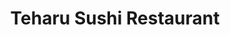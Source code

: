 ---
layout: place
title: "Teharu Sushi Restaurant"
permalink: /arizona/tempe/teharu-sushi-restaurant.html
stateAbbr: AZ
stateName: Arizona
cityName: Tempe
seo:
  name: "Teharu Sushi Restaurant"
  type: Restaurant
  links: https://teharusushi.shop/
description: "Teharu Sushi Restaurant serves delicious sushi in Tempe, Arizona. Try fresh Japanese dishes for a great dining experience. "
place_id: ChIJy6OQlSQEK4cRMYThPv_raxs
photos:
  - name: >-
      places/ChIJy6OQlSQEK4cRMYThPv_raxs/photos/AeeoHcI4Wr6n98Y68cO-3lDU68PEHb2p6VXzYZhj1o8eC7JirrTlcfclYgY4t5z942ipl8hSJF2z5T4NTeGB035rbmXDTJ-dS8YW5XbEfKFS3_LrXMkblNeYs3sRsVEyd-SQSl-wxXywiKVn2NN_cTwxHg5APB3ilDDTGTu6Ii5YAAl10VI99sY02MhLgM-Vso5LWeVdmBcz-vpQBmdD5RhBetEEFLwqd-Z9wv6fdz9a646JE-jSYuYM0VZ6O3AmNPce2XenG9RFGDPFYil3Q41iTQsyywa4KLbDmDxyzVFJbXjeEGEZRLKRp2Buto1lEwTwb3CzGtlb6yKIVLGsLwu36q9YZXfjK9VHUo0_9Rq8ySFBNhWLqHKwMRxMnEygjGtFhwVlL5XjxXmGi07uem9mWu_9M-Wl-Ny4Zc8xtcrJAKbBZx1P
    widthPx: 4032
    heightPx: 1908
    authorAttributions:
      - displayName: Gena E
        uri: https://maps.google.com/maps/contrib/107762104491248670628
        photoUri: >-
          https://lh3.googleusercontent.com/a-/ALV-UjUtiuDSAZCUb357FnTEJ06XG-V5OwXkCczT5A8VlWLbdhopUiYXQw=s100-p-k-no-mo
    flagContentUri: >-
      https://www.google.com/local/imagery/report/?cb_client=maps_api_places.places_api&image_key=!1e10!2sCIHM0ogKEICAgIDKj8uQ9QE&hl=en-US
    googleMapsUri: >-
      https://www.google.com/maps/place//data=!3m4!1e2!3m2!1sCIHM0ogKEICAgIDKj8uQ9QE!2e10!4m2!3m1!1s0x872b04249590a3cb:0x1b6bebff3ee18431
  - name: >-
      places/ChIJy6OQlSQEK4cRMYThPv_raxs/photos/AeeoHcLK1b2gzk4hlVIzd_kwiFAOS0Gs4ioHNfJyy2YuolMBWrOAxyOKJsfWaGtZKPfeidOimvzwauZv8VhdPfuJwj8EewsEYmZ3X_YtBcriuakmmz28tpcBHY6Anbfn_ZcSAzj8qgfDXjYILNBzKV_fzT5dg8XdAabFBjffoidjDy7d5N-xCWOqz0skPUuT5p2vKuyHGU6g-gNT_IwsZTEX8X55bbMUIhdSpH0z4HW8cxN5U6hRFJOQcUzP3WgdwJiS5IKH0hr_9fgQE_xNv-DZkyrXE_1onxXzKyma8WkyI6Gp2iUZQtRGX0ZbKI0-JzNoQAzR8A3Qt_8ro9Da57wEP4ZKFA_uefWGP3lWqvZ_YZy3L0aoPYwcw6D_Vk66Y4hAnHEBcdx9m99d--L-qrlhRaS8frY04XcIQk92sXOljIZsk4vq
    widthPx: 4080
    heightPx: 3072
    authorAttributions:
      - displayName: Kymberlyn Reed
        uri: https://maps.google.com/maps/contrib/104347000319066247891
        photoUri: >-
          https://lh3.googleusercontent.com/a-/ALV-UjUtd7Pxzn8V5J9Vg616zN3O_LUCBbDkr3qhHMexdbCi8YEtwx98XA=s100-p-k-no-mo
    flagContentUri: >-
      https://www.google.com/local/imagery/report/?cb_client=maps_api_places.places_api&image_key=!1e10!2sCIHM0ogKEICAgMCI2L6SsAE&hl=en-US
    googleMapsUri: >-
      https://www.google.com/maps/place//data=!3m4!1e2!3m2!1sCIHM0ogKEICAgMCI2L6SsAE!2e10!4m2!3m1!1s0x872b04249590a3cb:0x1b6bebff3ee18431
  - name: >-
      places/ChIJy6OQlSQEK4cRMYThPv_raxs/photos/AeeoHcJScY34z4HwaS-N020Z_-niWwLGFxjSsHJA_jhDnLV4dKaSz9LhI00wwKIu0ShsUzEj-EHLx5i7isJn1m6hAFJfL4COjVL8AqD3cva84KJ2aBFc0NZvL_pDHL4aRnbJaht3gWN4VhGTLnVVFEoTaf7C8aUMcBGjx6Li-0OYASd-wWUmLhgbNCXE4UzVOw9TsBrfIaibMQ4f1gp-ym_OR4uFJCS4-Qf9oaUegIqD9woeoAG_J3vwyMwb2uLxIe6Dga2LJK5qZ2rN4JgCvbPTaGIMSzkPtti7tI5TC0yTWsRiUuxvlIGnQHzJC84hwnip9Jvm6__f5Z5l2pi0InVMsLojH6hoe3b7e235pUAQpU0A2BY9glPOtGIzZ2oDZRaXGHqRzvGBpQ2aPVJ7JsrYv1mcEJTQlvQnC4cy_z7kj6fcXpg
    widthPx: 4032
    heightPx: 3024
    authorAttributions:
      - displayName: Jenny
        uri: https://maps.google.com/maps/contrib/116926710772391645207
        photoUri: >-
          https://lh3.googleusercontent.com/a-/ALV-UjWyP2vBXorJbIamHrfETa-R9AuqaRdj_ia12AfcIdXLoBkkOTv-=s100-p-k-no-mo
    flagContentUri: >-
      https://www.google.com/local/imagery/report/?cb_client=maps_api_places.places_api&image_key=!1e10!2sCIHM0ogKEICAgIDB74C5wwE&hl=en-US
    googleMapsUri: >-
      https://www.google.com/maps/place//data=!3m4!1e2!3m2!1sCIHM0ogKEICAgIDB74C5wwE!2e10!4m2!3m1!1s0x872b04249590a3cb:0x1b6bebff3ee18431
  - name: >-
      places/ChIJy6OQlSQEK4cRMYThPv_raxs/photos/AeeoHcKdQNPEZceoZwSDRn618kSCKU4gvNHJKfXYSN8DRRq8_u2fvlMBybaHYnBGOZGS5R9keMrqVGQ6nkEjkTm9-xSVKyy0mHw7z_bJKKHs-jMDKFcyJnO-we2iPn_IynbeS4u6dEUjVrKy1B60PqPXY_NgQzApbZrfukv4f5r-_KLdefsh5skjy14f6Txs5aco0hKkpIJH_tFd9xWi9lBLTNVOGcnnxthqrbyUkgNs3ZRXdeTsyZc8ZBocrF1cMjOrHFbHdjyEcNj9b51kcl8Nyg1HjikTKU7Tk3orq-d6IsVBjZc3mm5yuRb9td2A91uGoH1ypuu8xTksgB9ZU8BijknIkgt2MX0ZVQ97z345GB3wuWpLZ-kRcMLbgh9MNW77skXCaIiRAAUs618wCQ1CIPYLj5chRgNpfkl08z31mzrXRw
    widthPx: 3072
    heightPx: 4080
    authorAttributions:
      - displayName: Nick Protz
        uri: https://maps.google.com/maps/contrib/111887739710707820969
        photoUri: >-
          https://lh3.googleusercontent.com/a-/ALV-UjW2MLS4DNE-QxE9OHUOelGbkexziRDmzX_ZR5twQq8VDv03N4lQYA=s100-p-k-no-mo
    flagContentUri: >-
      https://www.google.com/local/imagery/report/?cb_client=maps_api_places.places_api&image_key=!1e10!2sCIHM0ogKEICAgIDvy922Vg&hl=en-US
    googleMapsUri: >-
      https://www.google.com/maps/place//data=!3m4!1e2!3m2!1sCIHM0ogKEICAgIDvy922Vg!2e10!4m2!3m1!1s0x872b04249590a3cb:0x1b6bebff3ee18431
  - name: >-
      places/ChIJy6OQlSQEK4cRMYThPv_raxs/photos/AeeoHcIohaY458TgfRBcOq4E64-bG2fAKwH8BdQZi5PCWCUVfs_6Jzl69_6ZHP8fDUJfoyjiZklBrG4ND_adTjkSn2gwE_EA-Mz3urN-iSLUQL1UIwLboK3f36_HSNLLBZ6IzhQoh2Bm40GVviZSY-E3iiOKx5MppgoziHr7QwOFJQVZ7bAIyA6gppXeQ_SCttN1vNQpQr6W920Q4AvD7e0VNfaFaWrWLDb1JoPDI8TiHZB7xdL3jpQ29r1eurhORmiwwWJT641VuiTE48K5nBTAtoiT0EWTLCI-dh_xbz9mTmj1Q0p5cpZCKR4XUxjaPOeJGILlCU5i09kgxVAQJ7Q4h5k69UOQysbdfRyfFcXjr2amRCPojKuRqAw01VI0eYByyNJSLTYlGfH723mecxYuHZD_byCG6AvjQwfAzKKhhASqJc94
    widthPx: 4080
    heightPx: 3072
    authorAttributions:
      - displayName: Kymberlyn Reed
        uri: https://maps.google.com/maps/contrib/104347000319066247891
        photoUri: >-
          https://lh3.googleusercontent.com/a-/ALV-UjUtd7Pxzn8V5J9Vg616zN3O_LUCBbDkr3qhHMexdbCi8YEtwx98XA=s100-p-k-no-mo
    flagContentUri: >-
      https://www.google.com/local/imagery/report/?cb_client=maps_api_places.places_api&image_key=!1e10!2sCIHM0ogKEICAgMCI2L6S8AE&hl=en-US
    googleMapsUri: >-
      https://www.google.com/maps/place//data=!3m4!1e2!3m2!1sCIHM0ogKEICAgMCI2L6S8AE!2e10!4m2!3m1!1s0x872b04249590a3cb:0x1b6bebff3ee18431
  - name: >-
      places/ChIJy6OQlSQEK4cRMYThPv_raxs/photos/AeeoHcLU-cusuJSynQhSm6Z6kAjUYREFEkdbze7Dc2SjJDbR95yIypUryz3W5bJTazWz3bv1FRlSq86i-c9l3fsPcRCIow1DWyLS-VHtkByqU1WAXlrbwUAXovWfG28I__EmsPwOoDCLgKHTjHuBlp1Xy7Wi7NFscJ7FcoWQl4nlo0r2x1IGhJZ30hdhnOoYjoEIBfPip-Sl3KjB7PRPqV3I5wn282R3VSWtwnmpa3YRNfIoxFt7-LHJmPOS3--TOxR5EICAQg4bah-moVmkDSfwuCT3XblaJaT_Cj0dWrkFfZrJBTLjxp1wGv4mEQfjw249IdTwVT0kIrs1f8dFj1srL7PqX_ISZqvT8Xw_9G-ZqXySYpWJRn3sjlEmqmMQlUVFxrf2AWHp8hLODDynolExPxeTBIGM8NC8UZWFAU6EV0I
    widthPx: 3578
    heightPx: 2683
    authorAttributions:
      - displayName: Jade H
        uri: https://maps.google.com/maps/contrib/116025972493609534133
        photoUri: >-
          https://lh3.googleusercontent.com/a-/ALV-UjVZV4TTNqDqNLqKlAxls1uBVIsm7tqUhLzy1j8mAggtAsK6PlAJ=s100-p-k-no-mo
    flagContentUri: >-
      https://www.google.com/local/imagery/report/?cb_client=maps_api_places.places_api&image_key=!1e10!2sCIHM0ogKEICAgIDh-8SnTg&hl=en-US
    googleMapsUri: >-
      https://www.google.com/maps/place//data=!3m4!1e2!3m2!1sCIHM0ogKEICAgIDh-8SnTg!2e10!4m2!3m1!1s0x872b04249590a3cb:0x1b6bebff3ee18431
  - name: >-
      places/ChIJy6OQlSQEK4cRMYThPv_raxs/photos/AeeoHcLTHBNSbR8ZQVviVSBbAyLKrZl2FBKaD3r94hXOqT4ym5Z4Hpts3S5AC1ke_vO1g36iqxYkisG11tTu2h_HpX0AAwuaJ2m5M0V6UAQ4T7MhevAi9lcOXArFfYuorqVsdrF5KQnXtQNtaoNAOIijHzI0NeVwgMb4F-BpUmTHRntafMevD8X4NGXTSi7l7T45uC90aPUg4RvwZT04DbbSgPBDIq3f185K_J6UoWhXE5WR9mrXMFpvyxplI1cTs06AGGzdS6PF8zwD0aVKBYgdhQsDEXvy_DOlWDZ0hhhltGeGc0nvjhk-wZxlbnVhM8oA-7gQt5BYkgaZsa_iipirqIssLpM3dPgfu1LExmOmOotWM24PmIxiyO_vXLd3kotKVbfiT5c6kJWTTFn-sltIXPVY7DH7PFwQucDXtVrakxBmVQ
    widthPx: 4000
    heightPx: 2250
    authorAttributions:
      - displayName: Alexandra
        uri: https://maps.google.com/maps/contrib/107285901127182994180
        photoUri: >-
          https://lh3.googleusercontent.com/a-/ALV-UjXtjRHj8obkf6-kCTtHCUUy57MK1Fsfij2nL-8JBfVcd9ueLCOC=s100-p-k-no-mo
    flagContentUri: >-
      https://www.google.com/local/imagery/report/?cb_client=maps_api_places.places_api&image_key=!1e10!2sCIHM0ogKEICAgIC64_iWOQ&hl=en-US
    googleMapsUri: >-
      https://www.google.com/maps/place//data=!3m4!1e2!3m2!1sCIHM0ogKEICAgIC64_iWOQ!2e10!4m2!3m1!1s0x872b04249590a3cb:0x1b6bebff3ee18431
  - name: >-
      places/ChIJy6OQlSQEK4cRMYThPv_raxs/photos/AeeoHcJbDjmNKSPqKLR55xwcwX7qToFYfJGV1dRVrIA1x4g0MUxfV7MG08CGP9IrlAtzde5z_jMSQQHhIUyTfvBs8oAYfzmHpxXFG9s8w0sssN_EaGo2hwQVwjCtd7nU98duMwvaDW5te2WFyK1YqHlxf2hbhHQ-tobi7HWFQ7UwV3DSzkVyKvtNDxSxBIIJ6GVhuTolckslVXdCywBWivE_G_5sbkVFHKox3M_c-ql-ThMjsP9Md594oaAq_TP5qdpva-Ogk6z_P9_ufyuDSeqbb3ZINbvbmrmqmwruObJFF3qhsm4FkWuDsxt_GrkSBO7WboP5zkXUgaIjRRCgggwiJBP0kRhiFw0GE06QEZYTSTfXXQEASMKPl6CK-A0gceuYyju9VuiDHEAQ8QeLKK4M7_bCh92AaRvF5Z0stgAEoojMzw
    widthPx: 3024
    heightPx: 4032
    authorAttributions:
      - displayName: Miguel rosas
        uri: https://maps.google.com/maps/contrib/108453324466423701607
        photoUri: >-
          https://lh3.googleusercontent.com/a-/ALV-UjWlTt1ZcXWan1lmGSuOirD6pEAMxUiTlum91a4No811V6JbM2c=s100-p-k-no-mo
    flagContentUri: >-
      https://www.google.com/local/imagery/report/?cb_client=maps_api_places.places_api&image_key=!1e10!2sCIHM0ogKEICAgICnqoOWKg&hl=en-US
    googleMapsUri: >-
      https://www.google.com/maps/place//data=!3m4!1e2!3m2!1sCIHM0ogKEICAgICnqoOWKg!2e10!4m2!3m1!1s0x872b04249590a3cb:0x1b6bebff3ee18431
  - name: >-
      places/ChIJy6OQlSQEK4cRMYThPv_raxs/photos/AeeoHcJHarKqTLqMhNzuUUVJJ2ItKbgUgfuTSIyPv9uKurYqi_7V9Qwu-QA7aw-1xKVIOt1b3mDtTau_4ssI3Gt5krFKoVNkgDFUCili8DmnvQJuWCotE1jWG7ohzPxPSHmdqDzbD4afQK5vlEMWMs3fDIWRzLxVITwC4Mmbv1l4tsMY-lqLcWONx-JtRek9zj1hhuj-1ueznHdFHbKbOlgD89uGY4a86lVPQFzTm_jd6BZOcXNWOjVkUJY2cVDHLQldP_QpILBZCVY33sZfF-hly39f-r4zqdhss-KeYVNjJphB-FZtQutYzF-RQjlXlSb7KKm8TnTbM7DL_i4ZU4l7syrSHDOA3Ytnt3Nx3HBwHXe3HV121BlETRwE5wBs82uX1IrLVb4-f5_ypWr5lcMoJHz94oxpILQ6h6i-jecW9I1fxg
    widthPx: 4080
    heightPx: 3072
    authorAttributions:
      - displayName: Kymberlyn Reed
        uri: https://maps.google.com/maps/contrib/104347000319066247891
        photoUri: >-
          https://lh3.googleusercontent.com/a-/ALV-UjUtd7Pxzn8V5J9Vg616zN3O_LUCBbDkr3qhHMexdbCi8YEtwx98XA=s100-p-k-no-mo
    flagContentUri: >-
      https://www.google.com/local/imagery/report/?cb_client=maps_api_places.places_api&image_key=!1e10!2sCIHM0ogKEICAgMCI2L6ScA&hl=en-US
    googleMapsUri: >-
      https://www.google.com/maps/place//data=!3m4!1e2!3m2!1sCIHM0ogKEICAgMCI2L6ScA!2e10!4m2!3m1!1s0x872b04249590a3cb:0x1b6bebff3ee18431
  - name: >-
      places/ChIJy6OQlSQEK4cRMYThPv_raxs/photos/AeeoHcJK-gFQlyrmXzgY2y2eAdEvTxRLnDVvZj5XqvRLnUDqGHL7qHhM_UWzpgtEFtd0gczbjyEGVvtlyzgeEhmIrPUmX-rncOKpg1Z86djVg1BUxnG21s8jj5bX5-9ZBHE2RijUqy_nYcEo_525JrwGVa5mFkFwMRXpAVxAdJbJJXVqrcDusk4KQjAWQHytkgwdz7TTJKd0vSHH5YppB6faNZOMylOL_bhJajiFX-Cq4gpQq1rCVvsyynQWeymlqyetYtUk8C5SHAyQbguPPiSGHT3TgqA3MWJyBlRhXN5JdfjHtJdSD7eppgHuXfeF6hO1KaJnb3wryEdoQZk4AReh4YftVPxfcnQPMsFldSmy1BPhqPkXRAtZXoeHvys-jIXe8FvsQf4wnQadtnpIFAI1rD1LOrEw6WJEpNLH9j7VYceT1Q-B
    widthPx: 4000
    heightPx: 3000
    authorAttributions:
      - displayName: Gitout daway
        uri: https://maps.google.com/maps/contrib/115362550322279353769
        photoUri: >-
          https://lh3.googleusercontent.com/a-/ALV-UjUEm-JXuN7srRQMncFCN7x0Njaj7BDpG-fbJ2615suq2u7JFPeU=s100-p-k-no-mo
    flagContentUri: >-
      https://www.google.com/local/imagery/report/?cb_client=maps_api_places.places_api&image_key=!1e10!2sCIHM0ogKEICAgICRzoT2kgE&hl=en-US
    googleMapsUri: >-
      https://www.google.com/maps/place//data=!3m4!1e2!3m2!1sCIHM0ogKEICAgICRzoT2kgE!2e10!4m2!3m1!1s0x872b04249590a3cb:0x1b6bebff3ee18431
address: 9845 S Priest Dr, Tempe, AZ 85284, USA
street: 9845 S Priest Dr
city: Tempe
state: AZ
zip: '85284'
country: USA
neighborhood: South Tempe
latitude: '33.321628'
longitude: '-111.962235'
accessibility_options:
  wheelchairAccessibleParking: true
  wheelchairAccessibleEntrance: true
  wheelchairAccessibleRestroom: true
  wheelchairAccessibleSeating: true
business_status: OPERATIONAL
name: Teharu Sushi Restaurant
google_maps_links:
  directionsUri: >-
    https://www.google.com/maps/dir//''/data=!4m7!4m6!1m1!4e2!1m2!1m1!1s0x872b04249590a3cb:0x1b6bebff3ee18431!3e0
  placeUri: https://maps.google.com/?cid=1975932343036249137
  writeAReviewUri: >-
    https://www.google.com/maps/place//data=!4m3!3m2!1s0x872b04249590a3cb:0x1b6bebff3ee18431!12e1
  reviewsUri: >-
    https://www.google.com/maps/place//data=!4m4!3m3!1s0x872b04249590a3cb:0x1b6bebff3ee18431!9m1!1b1
  photosUri: >-
    https://www.google.com/maps/place//data=!4m3!3m2!1s0x872b04249590a3cb:0x1b6bebff3ee18431!10e5
primary_type: Sushi Restaurant
opening_hours:
  regular:
    - 'Monday: 11:00 AM – 9:30 PM'
    - 'Tuesday: 11:00 AM – 9:30 PM'
    - 'Wednesday: 11:00 AM – 9:30 PM'
    - 'Thursday: 11:00 AM – 9:30 PM'
    - 'Friday: 11:00 AM – 10:30 PM'
    - 'Saturday: 11:00 AM – 10:30 PM'
    - 'Sunday: 11:00 AM – 10:00 PM'
  current:
    - 'Monday: 11:00 AM – 9:30 PM'
    - 'Tuesday: 11:00 AM – 9:30 PM'
    - 'Wednesday: 11:00 AM – 9:30 PM'
    - 'Thursday: 11:00 AM – 9:30 PM'
    - 'Friday: 11:00 AM – 10:30 PM'
    - 'Saturday: 11:00 AM – 10:30 PM'
    - 'Sunday: 11:00 AM – 10:00 PM'
secondary_opening_hours:
  regular:
    weekdayDescriptions: null
    type: null
  current:
    weekdayDescriptions: null
    type: null
phone: (480) 705-9825
price_level: PRICE_LEVEL_INEXPENSIVE
price_range: $10 &ndash; $20
rating: '4.1'
rating_count: 0
website: https://teharusushi.shop/
reviews: null
parking_options: null
payment_options: null
allow_dogs: null
curbside_pickup: null
delivery: null
dine_in: null
good_for_children: null
good_for_groups: null
good_for_sports: null
live_music: null
menu_for_children: null
outdoor_seating: null
reservable: null
restroom: null
serves_beer: null
serves_breakfast: null
serves_brunch: null
serves_cocktails: null
serves_coffee: null
serves_dinner: null
serves_dessert: null
serves_lunch: null
serves_vegetarian_food: null
serves_wine: null
takeout: null
update_category: essentials
summary: null

---